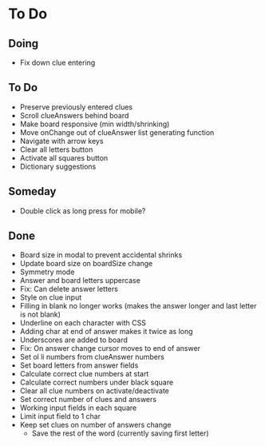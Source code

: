 # To Do


## Doing

- Fix down clue entering

## To Do


- Preserve previously entered clues
- Scroll clueAnswers behind board
- Make board responsive (min width/shrinking)
- Move onChange out of clueAnswer list generating function
- Navigate with arrow keys
- Clear all letters button
- Activate all squares button
- Dictionary suggestions



## Someday

- Double click as long press for mobile?


## Done

- Board size in modal to prevent accidental shrinks
- Update board size on boardSize change
- Symmetry mode
- Answer and board letters uppercase
- Fix: Can delete answer letters
- Style on clue input
- Filling in blank no longer works (makes the answer longer and last letter is not blank)
- Underline on each character with CSS
- Adding char at end of answer makes it twice as long
- Underscores are added to board
- Fix: On answer change cursor moves to end of answer
- Set ol li numbers from clueAnswer numbers
- Set board letters from answer fields
- Calculate correct clue numbers at start
- Calculate correct numbers under black square
- Clear all clue numbers on activate/deactivate
- Set correct number of clues and answers
- Working input fields in each square
- Limit input field to 1 char
- Keep set clues on number of answers change
  - Save the rest of the word (currently saving first letter)